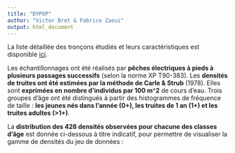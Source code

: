 ```yaml
---
title: "DYPOP"
author: "Victor Bret & Fabrice Zaoui"
output: html_document
---
```



La liste détaillée des tronçons étudiés et leurs caractéristiques est disponible <a href="DetailsTrcs.xlsx" download>ici</a>.

Les échantillonnages ont été réalisés par **pêches électriques à pieds à plusieurs passages successifs** (selon la norme XP T90-383). Les **densités de truites ont été estimées par la méthode de Carle & Strub** (1978). Elles sont **exprimées en nombre d’individus par 100 m^2** de cours d’eau. Trois groupes d’âge ont été distingués à partir des histogrammes de fréquence de taille : **les jeunes nés dans l’année (0+), les truites de 1 an (1+) et les truites adultes (>1+)**.

La **distribution des 428 densités observées pour chacune des classes d’âge** est donnée ci-dessous à titre indicatif, pour permettre de visualiser la gamme de densités du jeu de données :


